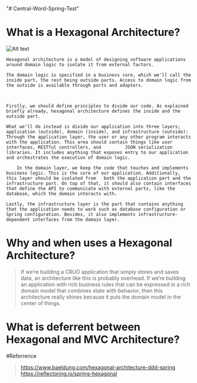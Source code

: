 "# Central-Word-Spring-Test" 

# What is a Hexagonal Architecture?

![Alt text](https://www.baeldung.com/wp-content/uploads/2019/12/DDD-Layers.png)

    Hexagonal architecture is a model of designing software applications around domain logic to isolate it from external factors.

    The domain logic is specified in a business core, which we'll call the inside part, the rest being outside parts. Access to domain logic from the outside is available through ports and adapters. 
    
   
    
    Firstly, we should define principles to divide our code. As explained briefly already, hexagonal architecture defines the inside and the outside part.

    What we'll do instead is divide our application into three layers; application (outside), domain (inside), and infrastructure (outside): Through the application layer, the user or any other program interacts with the application. This area should contain things like user interfaces, RESTful controllers, and         JSON serialization libraries. It includes anything that exposes entry to our application and orchestrates the execution of domain logic.

        In the domain layer, we keep the code that touches and implements business logic. This is the core of our application. Additionally, this layer should be isolated from   both the application part and the infrastructure part. On top of that, it should also contain interfaces that define the API to communicate with external parts, like the database, which the domain interacts with.

    Lastly, the infrastructure layer is the part that contains anything that the application needs to work such as database configuration or Spring configuration. Besides, it also implements infrastructure-dependent interfaces from the domain layer.

# Why and when uses a Hexagonal Architecture?
> If we’re building a CRUD application that simply stores and saves data, an architecture like this is probably overhead. If we’re building an application with rich business rules that can be expressed in a rich domain model that combines state with behavior, then this architecture really shines because it puts the domain model in the center of things.

# What is deferrent between Hexagonal and MVC Architecture?

#Referrence
> https://www.baeldung.com/hexagonal-architecture-ddd-spring
> https://reflectoring.io/spring-hexagonal


